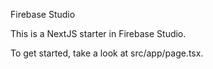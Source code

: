 Firebase Studio

This is a NextJS starter in Firebase Studio.

To get started, take a look at src/app/page.tsx.
